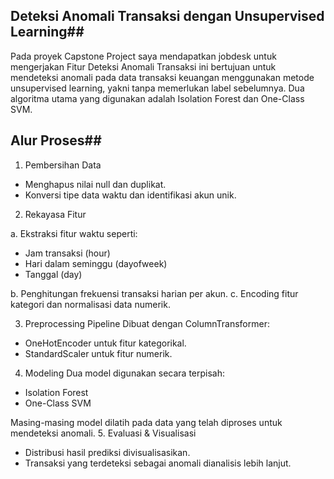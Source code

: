 ## Deteksi Anomali Transaksi dengan Unsupervised Learning##

Pada proyek Capstone Project saya mendapatkan jobdesk untuk mengerjakan Fitur Deteksi Anomali Transaksi ini bertujuan untuk mendeteksi anomali pada data transaksi keuangan menggunakan metode unsupervised learning, yakni tanpa memerlukan label sebelumnya. Dua algoritma utama yang digunakan adalah Isolation Forest dan One-Class SVM.

## Alur Proses##
1. Pembersihan Data
- Menghapus nilai null dan duplikat.
- Konversi tipe data waktu dan identifikasi akun unik.

2. Rekayasa Fitur

a. Ekstraksi fitur waktu seperti:
- Jam transaksi (hour)
- Hari dalam seminggu (dayofweek)
- Tanggal (day)

b. Penghitungan frekuensi transaksi harian per akun.
c. Encoding fitur kategori dan normalisasi data numerik.

3. Preprocessing Pipeline
Dibuat dengan ColumnTransformer:
- OneHotEncoder untuk fitur kategorikal.
- StandardScaler untuk fitur numerik.

4. Modeling
Dua model digunakan secara terpisah:
- Isolation Forest
- One-Class SVM

Masing-masing model dilatih pada data yang telah diproses untuk mendeteksi anomali.
5. Evaluasi & Visualisasi
- Distribusi hasil prediksi divisualisasikan.
- Transaksi yang terdeteksi sebagai anomali dianalisis lebih lanjut.
